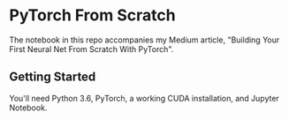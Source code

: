 # PyTorch From Scratch

The notebook in this repo accompanies my Medium article, "Building Your First Neural Net From Scratch With PyTorch".

## Getting Started

You'll need Python 3.6, PyTorch, a working CUDA installation, and Jupyter Notebook.
